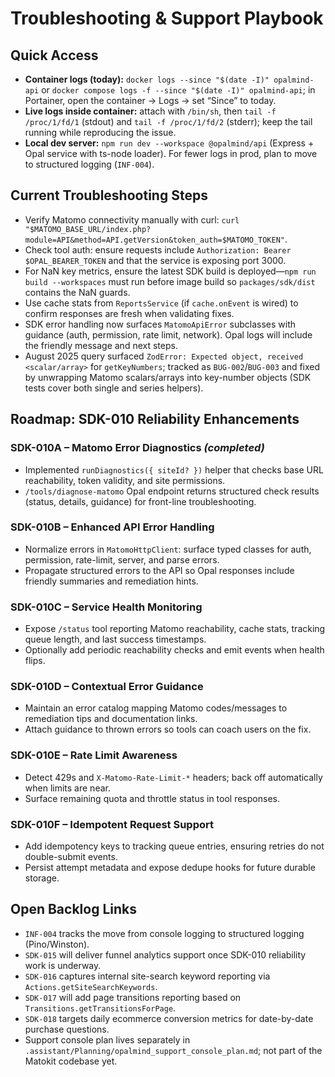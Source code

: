 # Troubleshooting & Support Playbook

## Quick Access
- **Container logs (today):** `docker logs --since "$(date -I)" opalmind-api` or `docker compose logs -f --since "$(date -I)" opalmind-api`; in Portainer, open the container → Logs → set “Since” to today.
- **Live logs inside container:** attach with `/bin/sh`, then `tail -f /proc/1/fd/1` (stdout) and `tail -f /proc/1/fd/2` (stderr); keep the tail running while reproducing the issue.
- **Local dev server:** `npm run dev --workspace @opalmind/api` (Express + Opal service with ts-node loader). For fewer logs in prod, plan to move to structured logging (`INF-004`).

## Current Troubleshooting Steps
- Verify Matomo connectivity manually with curl: `curl "$MATOMO_BASE_URL/index.php?module=API&method=API.getVersion&token_auth=$MATOMO_TOKEN"`.
- Check tool auth: ensure requests include `Authorization: Bearer $OPAL_BEARER_TOKEN` and that the service is exposing port 3000.
- For NaN key metrics, ensure the latest SDK build is deployed—`npm run build --workspaces` must run before image build so `packages/sdk/dist` contains the NaN guards.
- Use cache stats from `ReportsService` (if `cache.onEvent` is wired) to confirm responses are fresh when validating fixes.
- SDK error handling now surfaces `MatomoApiError` subclasses with guidance (auth, permission, rate limit, network). Opal logs will include the friendly message and next steps.
- August 2025 query surfaced `ZodError: Expected object, received <scalar/array>` for `getKeyNumbers`; tracked as `BUG-002`/`BUG-003` and fixed by unwrapping Matomo scalars/arrays into key-number objects (SDK tests cover both single and series helpers).

## Roadmap: SDK-010 Reliability Enhancements

### SDK-010A – Matomo Error Diagnostics *(completed)*
- Implemented `runDiagnostics({ siteId? })` helper that checks base URL reachability, token validity, and site permissions.
- `/tools/diagnose-matomo` Opal endpoint returns structured check results (status, details, guidance) for front-line troubleshooting.

### SDK-010B – Enhanced API Error Handling
- Normalize errors in `MatomoHttpClient`: surface typed classes for auth, permission, rate-limit, server, and parse errors.
- Propagate structured errors to the API so Opal responses include friendly summaries and remediation hints.

### SDK-010C – Service Health Monitoring
- Expose `/status` tool reporting Matomo reachability, cache stats, tracking queue length, and last success timestamps.
- Optionally add periodic reachability checks and emit events when health flips.

### SDK-010D – Contextual Error Guidance
- Maintain an error catalog mapping Matomo codes/messages to remediation tips and documentation links.
- Attach guidance to thrown errors so tools can coach users on the fix.

### SDK-010E – Rate Limit Awareness
- Detect 429s and `X-Matomo-Rate-Limit-*` headers; back off automatically when limits are near.
- Surface remaining quota and throttle status in tool responses.

### SDK-010F – Idempotent Request Support
- Add idempotency keys to tracking queue entries, ensuring retries do not double-submit events.
- Persist attempt metadata and expose dedupe hooks for future durable storage.

## Open Backlog Links
- `INF-004` tracks the move from console logging to structured logging (Pino/Winston).
- `SDK-015` will deliver funnel analytics support once SDK-010 reliability work is underway.
- `SDK-016` captures internal site-search keyword reporting via `Actions.getSiteSearchKeywords`.
- `SDK-017` will add page transitions reporting based on `Transitions.getTransitionsForPage`.
- `SDK-018` targets daily ecommerce conversion metrics for date-by-date purchase questions.
- Support console plan lives separately in `.assistant/Planning/opalmind_support_console_plan.md`; not part of the Matokit codebase yet.
